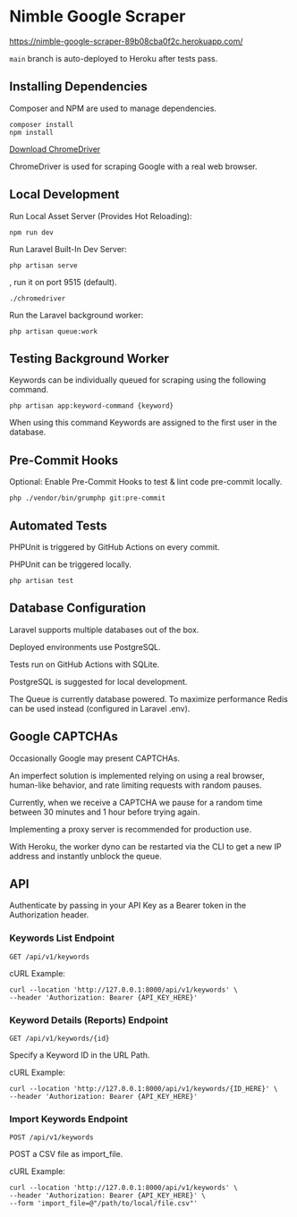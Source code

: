 # Nimble Google Scraper

https://nimble-google-scraper-89b08cba0f2c.herokuapp.com/

`main` branch is auto-deployed to Heroku after tests pass.

## Installing Dependencies

Composer and NPM are used to manage dependencies.

```
composer install
npm install
```

[Download ChromeDriver](https://googlechromelabs.github.io/chrome-for-testing/)

ChromeDriver is used for scraping Google with a real web browser.

## Local Development

Run Local Asset Server (Provides Hot Reloading):

```
npm run dev
```

Run Laravel Built-In Dev Server:

```
php artisan serve
```

, run it on port 9515 (default).
```
./chromedriver
```

Run the Laravel background worker:
```
php artisan queue:work
```

## Testing Background Worker

Keywords can be individually queued for scraping using the following command.
```
php artisan app:keyword-command {keyword}
```

When using this command Keywords are assigned to the first user in the database.

## Pre-Commit Hooks

Optional: Enable Pre-Commit Hooks to test & lint code pre-commit locally.

`php ./vendor/bin/grumphp git:pre-commit`

## Automated Tests

PHPUnit is triggered by GitHub Actions on every commit.

PHPUnit can be triggered locally.

`php artisan test`

## Database Configuration

Laravel supports multiple databases out of the box.

Deployed environments use PostgreSQL.

Tests run on GitHub Actions with SQLite.

PostgreSQL is suggested for local development.

The Queue is currently database powered. To maximize performance Redis can be used instead (configured in Laravel .env).

## Google CAPTCHAs

Occasionally Google may present CAPTCHAs.

An imperfect solution is implemented relying on using a real browser, human-like behavior, and rate limiting requests with random pauses.

Currently, when we receive a CAPTCHA we pause for a random time between 30 minutes and 1 hour before trying again.

Implementing a proxy server is recommended for production use.

With Heroku, the worker dyno can be restarted via the CLI to get a new IP address and instantly unblock the queue.

## API

Authenticate by passing in your API Key as a Bearer token in the Authorization header.

### Keywords List Endpoint
`GET /api/v1/keywords`

cURL Example:
```
curl --location 'http://127.0.0.1:8000/api/v1/keywords' \
--header 'Authorization: Bearer {API_KEY_HERE}'
```

### Keyword Details (Reports) Endpoint
`GET /api/v1/keywords/{id}`

Specify a Keyword ID in the URL Path.

cURL Example:
```
curl --location 'http://127.0.0.1:8000/api/v1/keywords/{ID_HERE}' \
--header 'Authorization: Bearer {API_KEY_HERE}'
```

### Import Keywords Endpoint
`POST /api/v1/keywords`

POST a CSV file as import_file.

cURL Example:
```
curl --location 'http://127.0.0.1:8000/api/v1/keywords' \
--header 'Authorization: Bearer {API_KEY_HERE}' \
--form 'import_file=@"/path/to/local/file.csv"'
```